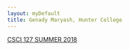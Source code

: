 ```yaml
---
layout: myDefault
title: Genady Maryash, Hunter College
---
```

[CSCI 127 SUMMER 2018](./127_2018_summer.html)
